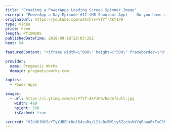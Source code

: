 ```yaml
---
title: "Creating a PowerApps Loading Screen Spinner Image"
excerpt: "PowerApp a Day Episode #12 (HR Shoutout App) -  Do you have a PowerApps screen that's sluggish? A loading image can help with your user satisfaction. In this video, you'll learn two techniques for creating a loading spinner icon.    Power App and Power Platform Training : https://pragmaticworks.com/training/on-demand-training"
originalUrl: https://youtube.com/watch?v=YfYf-AkY1P8
type: video
price: Free
length: PT10M28S
publishedDateTime: 2018-09-18T20:03:29Z
heat: 54

featuredContent: "<iframe width=\"800\" height=\"500\" frameborder=\"0\" src=\"https://www.youtube.com/embed/YfYf-AkY1P8\" allow=\"accelerometer; autoplay; encrypted-media; gyroscope; picture-in-picture\" allowfullscreen></iframe>"

provider:
  name: Progmatic Works
  domain: pragmaticworks.com

topics:
  - Power Apps

images:
  - url: https://i.ytimg.com/vi/YfYf-AkY1P8/hqdefault.jpg
    width: 480
    height: 360
    isCached: true

secured: "V2UUKfNVScYTyYUBEhrDo164zuRq/L2iaBcBW1ty6ZzcbsNYYqRpwuR+TsG3KSzb1RorJoL+e8oKAPe3y/OKYkmrJPDU+J3FFTlqxZ2m1odcVR6O3PQtyxkmBucRFvi0hYQ7pMDpxWoCAkOfMdPrDpruAJtSEpNvZe2IuFP3iaEy1OD7jV4CQ4wT8Ob0v8mrxA7xgF8Rw/2v4mSRJcz4d0gNmkZyfjHeX7G8Gts1RLKKueYiQ+PcuB/SE2hR1jixLYQnmEpBbRqsDryGF5DpuxWwy6I4p7J+k0o6XOwvm5LOwgfWFNtbRZwKLAs/djRBnyEjdCIw4PPlYdnAbIRsq2HuykKxSsvOBZNj80meWqLwX+lZk/sWaONesmZAOvIKW661h4p7KSUWKf3FhMFGpA==;KuyaAjToltLXeJlkNzEtZA=="
---
```


